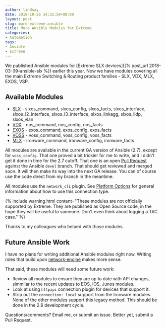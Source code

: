 ```yaml
---
author: lindsay
date: 2018-10-26 14:31:54+00:00
layout: post
slug: more-extreme-ansible
title: More Ansible Modules for Extreme
categories:
- Automation
tags:
- Ansible
- Extreme
---
```


We published Ansible modules for [Extreme SLX devices]({% post_url 2018-03-09-ansible-slx %}) earlier this year. Now we have modules covering all the main Extreme Switching & Routing product families - SLX, VDX, MLX, EXOS, VSP.

## Available Modules

 * [SLX](https://docs.ansible.com/ansible/devel/modules/list_of_network_modules.htmli#slxos) - slxos\_command, slxos\_config, slxos\_facts, slxos\_interface, slxos\_l2\_interface, slxos\_l3\_interface, slxos\_linkagg, slxos\_lldp, slxos\_vlan
 * [VDX](https://docs.ansible.com/ansible/devel/modules/list_of_network_modules.htmli#nos) - nos\_command, nos\_config, nos\_facts
 * [EXOS](https://docs.ansible.com/ansible/devel/modules/list_of_network_modules.htmli#exos) - exos\_command, exos\_config, exos\_facts
 * [VOSS](https://docs.ansible.com/ansible/devel/modules/list_of_network_modules.htmli#voss) - voss\_command, voss\_config, voss\_facts
 * [MLX](https://docs.ansible.com/ansible/devel/modules/list_of_network_modules.htmli#ironware) - ironware\_command, ironware\_config, ironware\_facts

All modules are available in the current GA version of Ansible (2.7), except for `voss_config`. That one proved a bit trickier for me to write, and I didn't get it done in time for the 2.7 cutoff. That one is an open [Pull Request](https://github.com/ansible/ansible/pull/47533) against the Ansible `devel` branch. That should get reviewed and merged soon. It will then make its way into the next GA release. You can of course use the code direct from my branch in the meantime.

All modules use the `network_cli` plugin. See [Platform Options](https://docs.ansible.com/ansible/latest/network/user_guide/platform_index.html) for general information about how to use this connection type.

{% include warning.html content="These modules are not officially supported by Extreme. They are published as Open Source code, in the hope they will be useful to someone. Don't even think about logging a TAC case." %}

Thanks to my colleagues who helped with those modules.

## Future Ansible Work

I have no plans for writing additional Ansible modules right now. Writing roles that build upon [network-engine](https://github.com/ansible-network/network-engine/) makes more sense. 

That said, these modules will need some future work:

* Review all modules to ensure they are up to date with API changes, simmilar to the recent updates to EOS, IOS, Junos modules.
* Look at using `httpapi` connection plugin for devices that support it.
* Strip out the `connection: local` support from the Ironware modules. None of the other modules support this legacy method. This should be done in the 2.9 development cycle.

Questions/comments? Email me, or submit an issue. Better yet, submit a Pull Request.
